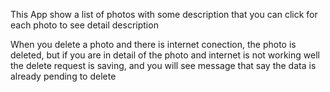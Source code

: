 This App show a list of photos with some description that you can click for each photo to see detail description

When you delete a photo and there is internet conection, the photo is deleted, but if you are in detail of the photo and internet is not working well the delete request is saving, and you will see message that say the data is already pending to delete 
